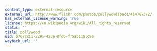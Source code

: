 ```yaml
---
content_type: external-resource
external_url: http://www.flickr.com/photos/pollywoodspace/414787372/
has_external_license_warning: true
license: https://en.wikipedia.org/wiki/All_rights_reserved
status: ''
title: pollywood
uid: b767cc11-229a-423e-8fd6-f75ab1181c9e
wayback_url: ''
---
```

